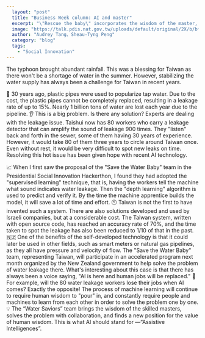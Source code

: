 ```yaml
---
  layout: "post"
  title: "Business Week column: AI and master"
  excerpt: "\"Rescue the baby\" incorporates the wisdom of the master, solves the problem in collaboration, and finds new value in the value of people. This is what we expect."
  image: "https://talk.pdis.nat.gov.tw/uploads/default/original/2X/b/bf74b4534e016990033a3a484b8cd79f12eb4fab.jpg"
  author: "Audrey Tang、Sheau-Tyng Peng"
  category: "blog"
  tags: 
    - "Social Innovation"
---
```



The typhoon brought abundant rainfall. This was a blessing for Taiwan as there won't be a shortage of water in the summer. However, stabilizing the water supply has always been a challenge for Taiwan in recent years.

🚰 30 years ago, plastic pipes were used to popularize tap water. Due to the cost, the plastic pipes cannot be completely replaced, resulting in a leakage rate of up to 15%. Nearly 1 billion tons of water are lost each year due to the pipeline.
👂 This is a big problem. Is there any solution? Experts are dealing with the leakage issue. Taishui now has 80 workers who carry a leakage detector that can amplify the sound of leakage 900 times. They "listen" back and forth in the sewer, some of them having 30 years of experience. However, it would take 80 of them three years to circle around Taiwan once. Even without rest, it would be very difficult to spot new leaks on time.
Resolving this hot issue has been given hope with recent AI technology.

📈 When I first saw the proposal of the "Save the Water Baby" team in the Presidential Social Innovation Hackerthon, I found they had adopted the "supervised learning" technique, that is, having the workers tell the machine what sound indicates water leakage. Then the "depth learning" algorithm is used to predict and verify it. By the time the machine apprentice builds the model, it will save a lot of time and effort.
🕚 Taiwan is not the first to have invented such a system. There are also solutions developed and used by Israeli companies, but at a considerable cost. The Taiwan system, written with open source code, has reached an accuracy rate of 70%, and the time taken to spot the leakage has also been reduced to 1/10 of that in the past.
🇳🇿 One of the benefits of the self-developed technology is that it could later be used in other fields, such as smart meters or natural gas pipelines, as they all have pressure and velocity of flow. The "Save the Water Baby" team, representing Taiwan, will participate in an accelerated program next month organized by the New Zealand government to help solve the problem of water leakage there.
What's interesting about this case is that there has always been a voice saying, "AI is here and human jobs will be replaced."
👴 For example, will the 80 water leakage workers lose their jobs when AI comes? Exactly the opposite! The process of machine learning will continue to require human wisdom to "pour" in, and constantly require people and machines to learn from each other in order to solve the problem one by one.
💡 The “Water Saviors” team brings the wisdom of the skilled masters, solves the problem with collaboration, and finds a new position for the value of human wisdom. This is what AI should stand for —“Assistive Intelligences”.
